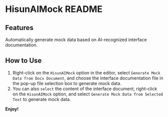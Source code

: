 # HisunAIMock README

## Features
Automatically generate mock data based on AI-recognized interface documentation.

## How to Use
1. Right-click on the `HisunAIMock` option in the editor, select `Generate Mock Data from Docx Document`, and choose the interface documentation file in the pop-up file selection box to generate mock data.
2. You can also `select` the content of the interface document, right-click on the `HisunAIMock` option, and select `Generate Mock Data from Selected Text` to generate mock data.

**Enjoy!**
